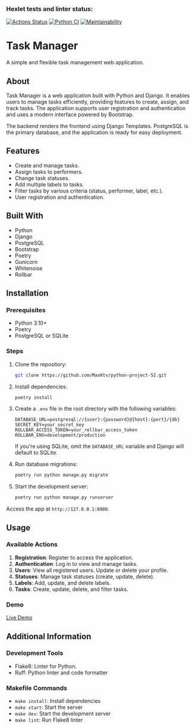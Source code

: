 ### Hexlet tests and linter status:
[![Actions Status](https://github.com/MaxKtv/python-project-52/actions/workflows/hexlet-check.yml/badge.svg)](https://github.com/MaxKtv/python-project-52/actions)
[![Python CI](https://github.com/MaxKtv/python-project-52/actions/workflows/pyci.yml/badge.svg)](https://github.com/MaxKtv/python-project-52/actions/workflows/pyci.yml)
[![Maintainability](https://api.codeclimate.com/v1/badges/6d2f0574aeced1b090da/maintainability)](https://codeclimate.com/github/MaxKtv/python-project-52/maintainability)

# Task Manager

A simple and flexible task management web application.

## About

Task Manager is a web application built with Python and Django. It enables users to manage tasks efficiently, providing features to create, assign, and track tasks. The application supports user registration and authentication and uses a modern interface powered by Bootstrap.

The backend renders the frontend using Django Templates. PostgreSQL is the primary database, and the application is ready for easy deployment.

## Features

- Create and manage tasks.
- Assign tasks to performers.
- Change task statuses.
- Add multiple labels to tasks.
- Filter tasks by various criteria (status, performer, label, etc.).
- User registration and authentication.

## Built With

- Python
- Django
- PostgreSQL
- Bootstrap
- Poetry
- Gunicorn
- Whitenoise
- Rollbar

## Installation

### Prerequisites

- Python 3.10+
- Poetry
- PostgreSQL or SQLite

### Steps

1. Clone the repository:

   ```bash
   git clone https://github.com/MaxKtv/python-project-52.git
   ```

2. Install dependencies:

   ```bash
   poetry install
   ```

3. Create a `.env` file in the root directory with the following variables:

   ```env
   DATABASE_URL=postgresql://{user}:{password}@{host}:{port}/{db}
   SECRET_KEY=your_secret_key
   ROLLBAR_ACCESS_TOKEN=your_rollbar_access_token
   ROLLBAR_ENV=development/production
   ```

   If you're using SQLite, omit the `DATABASE_URL` variable and Django will default to SQLite.

4. Run database migrations:

   ```bash
   poetry run python manage.py migrate
   ```

5. Start the development server:

   ```bash
   poetry run python manage.py runserver
   ```

Access the app at `http://127.0.0.1:8000`.

## Usage

### Available Actions

1. **Registration**: Register to access the application.
2. **Authentication**: Log in to view and manage tasks.
3. **Users**: View all registered users. Update or delete your profile.
4. **Statuses**: Manage task statuses (create, update, delete).
5. **Labels**: Add, update, and delete labels.
6. **Tasks**: Create, update, delete, and filter tasks.


### Demo

[Live Demo](https://python-project-52-hhf9.onrender.com)

## Additional Information


### Development Tools

- Flake8: Linter for Python.
- Ruff: Python linter and code formatter

### Makefile Commands

- `make install`: Install dependencies
- `make start`: Start the server
- `make dev`: Start the development server
- `make lint`: Run Flake8 linter
